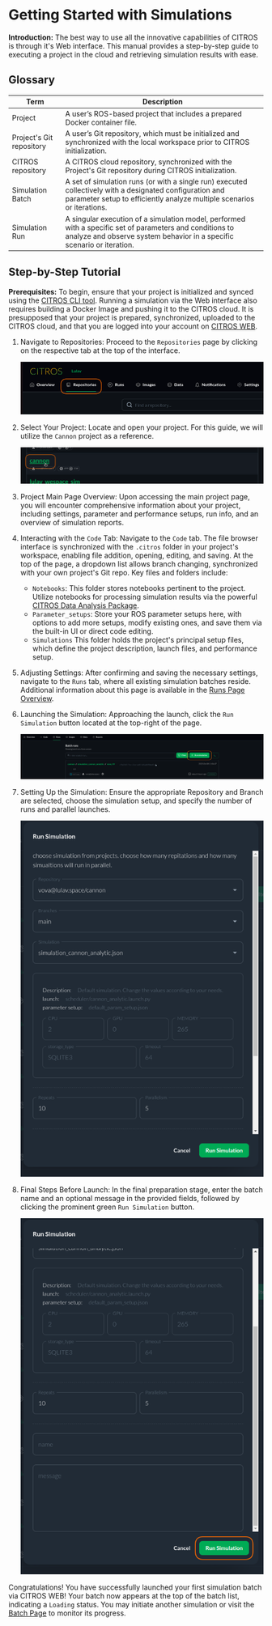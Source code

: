 # Getting Started with Simulations

**Introduction:**
The best way to use all the innovative capabilities of CITROS is through it's Web interface. This manual provides a step-by-step guide to executing a project in the cloud and retrieving simulation results with ease.

## Glossary

   |Term	|Description |
   |--|--|
   Project	|A user’s ROS-based project that includes a prepared Docker container file.
   Project's Git repository	|A user’s Git repository, which must be initialized and synchronized with the local workspace prior to CITROS initialization.
   CITROS repository |A CITROS cloud repository, synchronized with the Project's Git repository during CITROS initialization.
   Simulation Batch |A set of simulation runs (or with a single run) executed collectively with a designated configuration and parameter setup to efficiently analyze multiple scenarios or iterations.
   Simulation Run |A singular execution of a simulation model, performed with a specific set of parameters and conditions to analyze and observe system behavior in a specific scenario or iteration.

## Step-by-Step Tutorial

**Prerequisites:**
   To begin, ensure that your project is initialized and synced using the [CITROS CLI tool](https://citros.io/doc/docs_cli). Running a simulation via the Web interface also requires building a Docker Image and pushing it to the CITROS cloud. It is presupposed that your project is prepared, synchronized, uploaded to the CITROS cloud, and that you are logged into your account on [CITROS WEB](https://citros.io/).

1. Navigate to Repositories:
Proceed to the ```Repositories``` page by clicking on the respective tab at the top of the interface.

   ![png](img/quick0.png "Navigate to the ```Repositories``` page")

2. Select Your Project:
Locate and open your project. For this guide, we will utilize the ```Cannon``` project as a reference.

   ![png](img/quick1.png "Find your project and open it")

3. Project Main Page Overview:
Upon accessing the main project page, you will encounter comprehensive information about your project, including settings, parameter and performance setups, run info, and an overview of simulation reports.

4. Interacting with the ```Code``` Tab:
Navigate to the ```Code``` tab. The file browser interface is synchronized with the ```.citros``` folder in your project's workspace, enabling file addition, opening, editing, and saving. At the top of the page, a dropdown list allows branch changing, synchronized with your own project's Git repo. Key files and folders include:
   - ```Notebooks```: This folder stores notebooks pertinent to the project. Utilize notebooks for processing simulation results via the powerful [CITROS Data Analysis Package](https://citros.io/doc/docs_data_analysis).
   - ```Parameter_setups```: Store your ROS parameter setups here, with options to add more setups, modify existing ones, and save them via the built-in UI or direct code editing.
   - ```Simulations``` This folder holds the project's principal setup files, which define the project description, launch files, and performance setup.

5. Adjusting Settings:
After confirming and saving the necessary settings, navigate to the ```Runs``` tab, where all existing simulation batches reside. Additional information about this page is available in the [Runs Page Overview](https://citros.io/doc/docs_citros_web/simulations/sim_overview).

6. Launching the Simulation:
Approaching the launch, click the ```Run Simulation``` button located at the top-right of the page.

   ![png](img/quick2.png "Final Countdown")

7. Setting Up the Simulation:
Ensure the appropriate Repository and Branch are selected, choose the simulation setup, and specify the number of runs and parallel launches.

   ![png](img/quick3.png "Ignition!")

8. Final Steps Before Launch:
In the final preparation stage, enter the batch name and an optional message in the provided fields, followed by clicking the prominent green ```Run Simulation``` button.

   ![png](img/quick4.png "Lift-Off!")

Congratulations! You have successfully launched your first simulation batch via CITROS WEB! Your batch now appears at the top of the batch list, indicating a ```Loading``` status. You may initiate another simulation or visit the [Batch Page](https://citros.io/doc/docs_citros_web/simulations/sim_batch_screen) to monitor its progress.